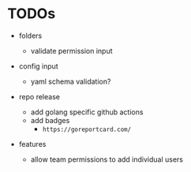 # TODOs

- folders
    - validate permission input

- config input
    - yaml schema validation?

- repo release
    - add golang specific github actions
    - add badges
        - `https://goreportcard.com/`

- features
    - allow team permissions to add individual users
